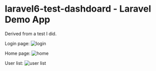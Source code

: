 # laravel6-test-dashdoard - Laravel Demo App
Derived from a test I did.

Login page:
![login](https://user-images.githubusercontent.com/24730063/225855561-7f21bde3-4fb4-43ec-90b5-ba3fe583d375.png)


Home page:
![home](https://user-images.githubusercontent.com/24730063/225855474-2e6511ac-8013-4392-874a-48756891a1fc.png)


User list:
![user list](https://user-images.githubusercontent.com/24730063/225855613-97734f18-d1c7-45f4-89d6-67388695e09c.png)
